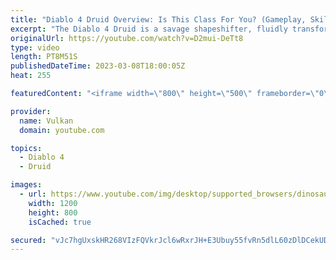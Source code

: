 ```yaml
---
title: "Diablo 4 Druid Overview: Is This Class For You? (Gameplay, Skills, Traits)"
excerpt: "The Diablo 4 Druid is a savage shapeshifter, fluidly transforming between forms of a powerful bear or vicious werewolf all while ..."
originalUrl: https://youtube.com/watch?v=D2mui-DeTt8
type: video
length: PT8M51S
publishedDateTime: 2023-03-08T18:00:05Z
heat: 255

featuredContent: "<iframe width=\"800\" height=\"500\" frameborder=\"0\" src=\"https://www.youtube.com/embed/D2mui-DeTt8\" allow=\"accelerometer; autoplay; encrypted-media; gyroscope; picture-in-picture\" allowfullscreen></iframe>"

provider:
  name: Vulkan
  domain: youtube.com

topics:
  - Diablo 4
  - Druid

images:
  - url: https://www.youtube.com/img/desktop/supported_browsers/dinosaur.png
    width: 1200
    height: 800
    isCached: true

secured: "vJc7hgUxskHR268VIzFQVkrJcl6wRxrJH+E3Ubuy55fvRn5dlL60zDlDCekUDZedQaI/qjE0QQtV2UewxR6Q4HvsO49HAz+MzzcmX1B4+Teo0fFATuhfhnoLIm36b11DZ+em0F9hVU+E9q7INLceGxqwKOfxy4u58f9E+LQMJ42Q4tgqWkkIZRvZr1M4/tpP/mRebJUqc+IGNjBU3IpaqIPh3cwdmIYZaI3fYG/MZMiZ9wNFVoPru/eHsBweZw1GgtmCeRfFnfPeSVWlhlEDJNWzsN60vf/9MesYYprbQOVoxI5i3R7B1CZJAo4u7J1wv73IruBzluuVYw9mx4qG49MGsmN/K3Xhgs9MiYKXl+InkmSflMVdIl3x/lsk7l5vPqs4SgmXC9UMWqfX1fYZnolMWT6PaI4+n/oklcoTyb44KVOE6TxCbIeHd/QcFkt9;C7uq3IP2+K/2NruhkoJd7Q=="
---
```


